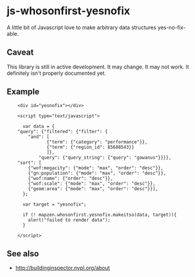 # js-whosonfirst-yesnofix

A little bit of Javascript love to make arbitrary data structures yes-no-fix-able.

## Caveat

This library is still in active development. It may change. It may not work. It definitely isn't properly documented yet.

## Example

```
    <div id="yesnofix"></div>

    <script type="text/javascript">

      var data = {
	"query": {"filtered": {"filter": {
		"and": [
		       {"term": {"category": "performance"}},
		       {"term": {"region_id": 85688543}}
		       ]},
      		"query": {"query_string": {"query": "gowanus"}}}},
	"sort": [
		{"wof:megacity": {"mode": "max", "order": "desc"}},
		{"gn:population": {"mode": "max", "order": "desc"}},
		{"wof:name": {"order": "desc"}},
		{"wof:scale": {"mode": "max", "order": "desc"}},
		{"geom:area": {"mode": "max", "order": "desc"}}],
      };

      var target = "yesnofix";

      if (! mapzen.whosonfirst.yesnofix.makeitso(data, target)){
      	alert("failed to render data");
      }

    </script>
```

## See also

* http://buildinginspector.nypl.org/about

